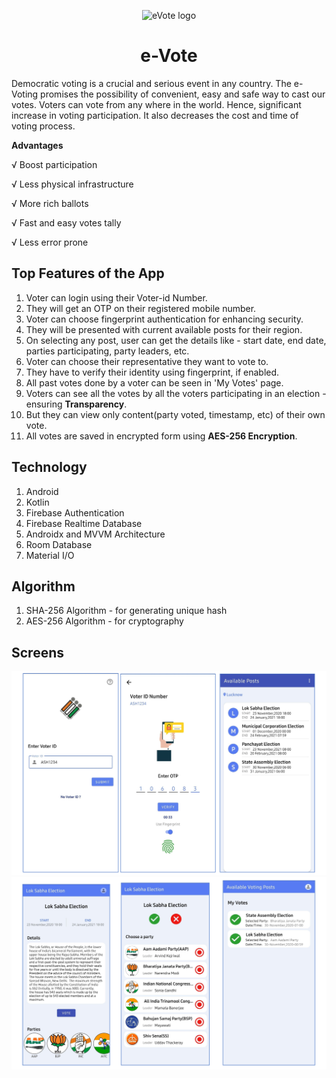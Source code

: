 <p align= "center">
<img alt="eVote logo" src="https://github.com/codeDamon/temp/blob/main/evote_app_logo.png" width=150px height=150px />
<h1 align = "center" > e-Vote </h1>
</p>

Democratic voting is a crucial and serious event in any country. The e-Voting promises the possibility of convenient, easy and safe way to cast
our votes. Voters can vote from any where in the world. Hence, significant increase in voting participation. It also decreases the cost and time of voting process.

**Advantages**

√ Boost participation

√ Less physical infrastructure

√ More rich ballots

√ Fast and easy votes tally

√ Less error prone

## Top Features of the App
1. Voter can login using their Voter-id Number.
2. They will get an OTP on their registered mobile number.
3. Voter can choose fingerprint authentication for enhancing security.
4. They will be presented with current available posts for their region.
5. On selecting any post, user can get the details like - start date, end date, parties participating, party leaders, etc.
6. Voter can choose their representative they want to vote to.
7. They have to verify their identity using fingerprint, if enabled.
8. All past votes done by a voter can be seen in 'My Votes' page.
9. Voters can see all the votes by all the voters participating in an election - ensuring **Transparency**.
10. But they can view only content(party voted, timestamp, etc) of their own vote.
11. All votes are saved in encrypted form using **AES-256 Encryption**.

## Technology
1. Android
2. Kotlin
3. Firebase Authentication
4. Firebase Realtime Database
5. Androidx and MVVM Architecture
6. Room Database
7. Material I/O

## Algorithm
1. SHA-256 Algorithm - for generating unique hash
2. AES-256 Algorithm - for cryptography

## Screens

![screens](https://github.com/codeDamon/e-Vote/blob/master/images/screen-img1.png)
![screens](https://github.com/codeDamon/e-Vote/blob/master/images/screen-img2.png)
